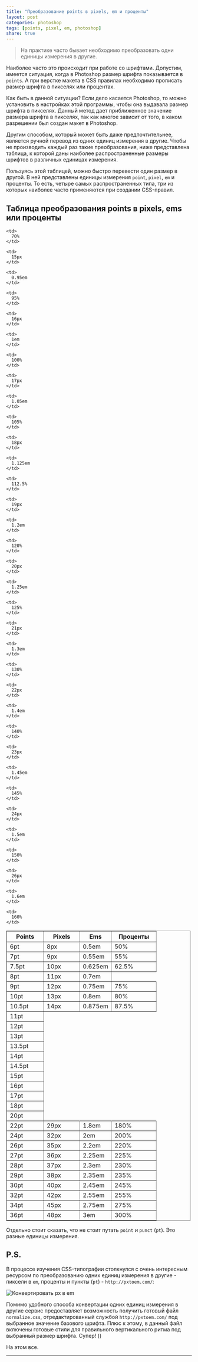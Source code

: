 ```yaml
---
title: "Преобразование points в pixels, em и проценты"
layout: post
categories: photoshop
tags: [points, pixel, em, photoshop]
share: true
---
```


> На практике часто бывает необходимо преобразовать одни единицы измерения в другие.

Наиболее часто это происходит при работе со шрифтами. Допустим, имеется ситуация, когда в Photoshop размер шрифта показывается в `points`. А при верстке макета в CSS правилах необходимо прописать размер шрифта в пикселях или процентах.

Как быть в данной ситуации? Если дело касается Photoshop, то можно установить в настройках этой программы, чтобы она выдавала размер шрифта в пикселях. Данный метод дает приближенное значение размера шрифта в пикселях, так как многое зависит от того, в каком разрешении был создан макет в Photoshop.

Другим способом, который может быть даже предпочтительнее, является ручной перевод из одних единиц измерения в другие. Чтобы не производить каждый раз такие преобразования, ниже представлена таблица, к которой даны наиболее распространенные размеры шрифтов в различных единицах измерения.

Пользуясь этой таблицей, можно быстро перевести один размер в другой. В ней представлены единицы измерения `point`, `pixel`, `em` и проценты. То есть, четыре самых распространенных типа, три из которых наиболее часто применяются при создании CSS-правил.

## Таблица преобразования points в pixels, ems или проценты

<table style="width: 500px;" border="1">
  <tr>
    <th scope="col" width="83">Points</th>
    <th scope="col" width="81">Pixels</th>
    <th scope="col" width="60">Ems</th>
    <th scope="col" width="105">Проценты</th>
  </tr>
  <tr>
    <td>6pt</td>
    <td>8px</td>
    <td>0.5em</td>
    <td>50%</td>
  </tr>
  <tr>
    <td>
      7pt
    </td>
    <td>
      9px
    </td>
    <td>
      0.55em
    </td>
    <td>
      55%
    </td>
  </tr>
  <tr>
    <td>
      7.5pt
    </td>
    <td>
      10px
    </td>
    <td>
      0.625em
    </td>
    <td>
      62.5%
    </td>
  </tr>
  <tr>
    <td>
      8pt
    </td>
    <td>
      11px
    </td>
    <td>
      0.7em
    </td>
    
    <td>
      70%
    </td>
  </tr>
  <tr>
    <td>
      9pt
    </td>
    <td>
      12px
    </td>
    <td>
      0.75em
    </td>
    <td>
      75%
    </td>
  </tr>
  <tr>
    <td>
      10pt
    </td>
    <td>
      13px
    </td>
    <td>
      0.8em
    </td>
    <td>
      80%
    </td>
  </tr>
  <tr>
    <td>
      10.5pt
    </td>
    <td>
      14px
    </td>
    <td>
      0.875em
    </td>
    <td>
      87.5%
    </td>
  </tr>
  <tr>
    <td>
      11pt
    </td>
    
    <td>
      15px
    </td>
    
    <td>
      0.95em
    </td>
    
    <td>
      95%
    </td>
  </tr>
  
  <tr>
    <td>
      12pt
    </td>
    
    <td>
      16px
    </td>
    
    <td>
      1em
    </td>
    
    <td>
      100%
    </td>
  </tr>
  
  <tr>
    <td>
      13pt
    </td>
    
    <td>
      17px
    </td>
    
    <td>
      1.05em
    </td>
    
    <td>
      105%
    </td>
  </tr>
  
  <tr>
    <td>
      13.5pt
    </td>
    
    <td>
      18px
    </td>
    
    <td>
      1.125em
    </td>
    
    <td>
      112.5%
    </td>
  </tr>
  
  <tr>
    <td>
      14pt
    </td>
    
    <td>
      19px
    </td>
    
    <td>
      1.2em
    </td>
    
    <td>
      120%
    </td>
  </tr>
  
  <tr>
    <td>
      14.5pt
    </td>
    
    <td>
      20px
    </td>
    
    <td>
      1.25em
    </td>
    
    <td>
      125%
    </td>
  </tr>
  
  <tr>
    <td>
      15pt
    </td>
    
    <td>
      21px
    </td>
    
    <td>
      1.3em
    </td>
    
    <td>
      130%
    </td>
  </tr>
  
  <tr>
    <td>
      16pt
    </td>
    
    <td>
      22px
    </td>
    
    <td>
      1.4em
    </td>
    
    <td>
      140%
    </td>
  </tr>
  
  <tr>
    <td>
      17pt
    </td>
    
    <td>
      23px
    </td>
    
    <td>
      1.45em
    </td>
    
    <td>
      145%
    </td>
  </tr>
  
  <tr>
    <td>
      18pt
    </td>
    
    <td>
      24px
    </td>
    
    <td>
      1.5em
    </td>
    
    <td>
      150%
    </td>
  </tr>
  
  <tr>
    <td>
      20pt
    </td>
    
    <td>
      26px
    </td>
    
    <td>
      1.6em
    </td>
    
    <td>
      160%
    </td>
  </tr>
  <tr>
    <td>22pt</td>
    <td>29px</td>
    <td>1.8em</td>
    <td>180%</td>
  </tr>
  <tr>
    <td>24pt</td>
    <td>32px</td>
    <td>2em</td>
    <td>200%</td>
  </tr>
  <tr>
    <td>26pt</td>
    <td>35px</td>
    <td>2.2em</td>
    <td>220%</td>
  </tr>
  <tr>
    <td>27pt</td>
    <td>36px</td>
    <td>2.25em</td>
    <td>225%</td>
  </tr>
  <tr>
    <td>28pt</td>
    <td>37px</td>
    <td>2.3em</td>
    <td>230%</td>
  </tr>
  <tr>
    <td>29pt</td>
    <td>38px</td>
    <td>2.35em</td>
    <td>235%</td>
  </tr>
  <tr>
    <td>30pt</td>
    <td>40px</td>
    <td>2.45em</td>
    <td>245%</td>
  </tr>
  <tr>
    <td>32pt</td>
    <td>42px</td>
    <td>2.55em</td>
    <td>255%</td>
  </tr>
  <tr>
    <td>34pt</td>
    <td>45px</td>
    <td>2.75em</td>
    <td>275%</td>
  </tr>
  <tr>
    <td>36pt</td>
    <td>48px</td>
    <td>3em</td>
    <td>300%</td>
  </tr>
</table>

Отдельно стоит сказать, что не стоит путать `point` и `punct` (`pt`). Это разные единицы измерения.

## P.S.

В процессе изучения CSS-типографии столкнулся с очень интересным ресурсом по преобразованию одних единиц измерения в другие - пиксели в `em`, проценты и пункты (`pt`) - `http://pxtoem.com/`:

![Конвертировать px в em]({{site.url}}/images/uploads/2013/05/px_to_em.jpg)

Помимо удобного способа конвертации одних единиц измерения в другие сервис предоставляет возможность получить готовый файл `normalize.css`, отредактированный службой `http://pxtoem.com/` под выбранное значение базового шрифта. Плюс к этому, в данный файл включены готовые стили для правильного вертикального ритма под выбранный размер шрифта. Супер! ))

На этом все.

---